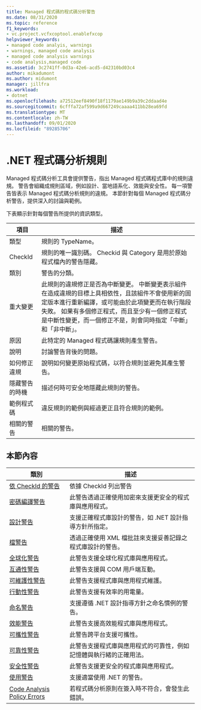 ```yaml
---
title: Managed 程式碼的程式碼分析警告
ms.date: 08/31/2020
ms.topic: reference
f1_keywords:
- vc.project.vcfxcoptool.enablefxcop
helpviewer_keywords:
- managed code analyis, warnings
- warnings, managed code analysis
- managed code analysis warnings
- code analysis,managed code
ms.assetid: 3c2741ff-0d3a-42e6-acd5-d42310bd03c4
author: mikadumont
ms.author: midumont
manager: jillfra
ms.workload:
- dotnet
ms.openlocfilehash: a72512eef8490f18f1179ae149b9a39c2ddaad4e
ms.sourcegitcommit: 6cfffa72af599a9d667249caaaa411bb28ea69fd
ms.translationtype: MT
ms.contentlocale: zh-TW
ms.lasthandoff: 09/01/2020
ms.locfileid: "89285706"
---
```

# <a name="net-code-analysis-rules"></a>.NET 程式碼分析規則
Managed 程式碼分析工具會提供警告，指出 Managed 程式碼程式庫中的規則違規。 警告會組織成規則區域，例如設計、當地語系化、效能與安全性。 每一項警告皆表示 Managed 程式碼分析規則的違規。 本節針對每個 Managed 程式碼分析警告，提供深入的討論與範例。

 下表顯示針對每個警告所提供的資訊類型。

|項目|描述|
|----------|-----------------|
|類型|規則的 TypeName。|
|CheckId|規則的唯一識別碼。 Checkid 與 Category 是用於原始程式檔內的警告隱藏。|
|類別|警告的分類。|
|重大變更|此規則的違規修正是否為中斷變更。 中斷變更表示組件在造成違規的目標上具相依性，且該組件不會使用新的固定版本進行重新編譯，或可能由於此項變更而在執行階段失敗。 如果有多個修正程式，而且至少有一個修正程式是中斷性變更，而一個修正不是，則會同時指定「中斷」和「非中斷」。|
|原因|此特定的 Managed 程式碼讓規則產生警告。|
|說明|討論警告背後的問題。|
|如何修正違規|說明如何變更原始程式碼，以符合規則並避免其產生警告。|
|隱藏警告的時機|描述何時可安全地隱藏此規則的警告。|
|範例程式碼|違反規則的範例與經過更正且符合規則的範例。|
|相關的警告|相關的警告。|

## <a name="in-this-section"></a>本節內容

|類別|描述|
|-|-|
|[依 CheckId 的警告](../code-quality/code-analysis-warnings-for-managed-code-by-checkid.md)|依據 CheckId 列出警告|
|[密碼編譯警告](../code-quality/cryptography-warnings.md)|此警告透過正確使用加密來支援更安全的程式庫與應用程式。|
|[設計警告](../code-quality/design-warnings.md)|支援正確程式庫設計的警告，如 .NET 設計指導方針所指定。|
|[檔警告](../code-quality/documentation-warnings.md)|透過正確使用 XML 檔批註來支援妥善記錄之程式庫設計的警告。|
|[全球化警告](../code-quality/globalization-warnings.md)|此警告支援全球化程式庫與應用程式。|
|[互通性警告](../code-quality/interoperability-warnings.md)|此警告支援與 COM 用戶端互動。|
|[可維護性警告](../code-quality/maintainability-warnings.md)|此警告支援程式庫與應用程式維護。|
|[行動性警告](../code-quality/mobility-warnings.md)|此警告支援有效率的用電量。|
|[命名警告](../code-quality/naming-warnings.md)|支援遵循 .NET 設計指導方針之命名慣例的警告。|
|[效能警告](../code-quality/performance-warnings.md)|此警告支援高效能程式庫與應用程式。|
|[可攜性警告](../code-quality/portability-warnings.md)|此警告跨平台支援可攜性。|
|[可靠性警告](../code-quality/reliability-warnings.md)|此警告支援程式庫與應用程式的可靠性，例如記憶體與執行緒的正確用法。|
|[安全性警告](../code-quality/security-warnings.md)|此警告支援更安全的程式庫與應用程式。|
|[使用警告](../code-quality/usage-warnings.md)|支援適當使用 .NET 的警告。|
|[Code Analysis Policy Errors](../code-quality/code-analysis-policy-errors.md)|若程式碼分析原則在簽入時不符合，會發生此錯誤。|
